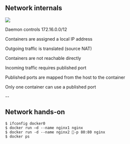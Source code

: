 ## Network internals

![](../images/Network.png)

Daemon controls 172.16.0.0/12

Containers are assigned a local IP address

Outgoing traffic is translated (source NAT)

Containers are not reachable directly

Incoming traffic requires published port

Published ports are mapped from the host to the container

Only one container can use a published port

--

## Network hands-on

```
$ ifconfig docker0
$ docker run –d --name nginx1 nginx
$ docker run -d --name nginx2 -p 80:80 nginx
$ docker ps
```